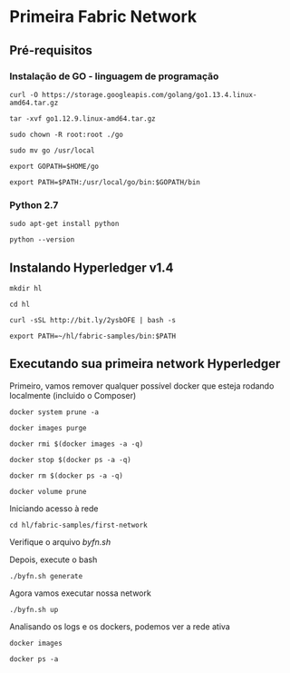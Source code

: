 # Primeira Fabric Network

## Pré-requisitos

### Instalação de GO - linguagem de programação

```
curl -O https://storage.googleapis.com/golang/go1.13.4.linux-amd64.tar.gz

tar -xvf go1.12.9.linux-amd64.tar.gz

sudo chown -R root:root ./go

sudo mv go /usr/local

export GOPATH=$HOME/go

export PATH=$PATH:/usr/local/go/bin:$GOPATH/bin
```

### Python 2.7

```
sudo apt-get install python

python --version
```

## Instalando Hyperledger v1.4
```
mkdir hl

cd hl

curl -sSL http://bit.ly/2ysbOFE | bash -s

export PATH=~/hl/fabric-samples/bin:$PATH
```

## Executando sua primeira network Hyperledger
Primeiro, vamos remover qualquer possível docker que esteja rodando localmente (incluido o Composer)
```
docker system prune -a

docker images purge

docker rmi $(docker images -a -q)

docker stop $(docker ps -a -q)

docker rm $(docker ps -a -q)

docker volume prune
```

Iniciando acesso à rede
```
cd hl/fabric-samples/first-network
```

Verifique o arquivo *byfn.sh*

Depois, execute o bash

```
./byfn.sh generate
```

Agora vamos executar nossa network
```
./byfn.sh up
```

Analisando os logs e os dockers, podemos ver a rede ativa
```
docker images

docker ps -a
```

